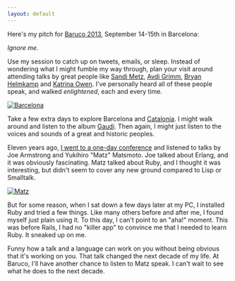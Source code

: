 ```yaml
---
layout: default
---
```


Here's my pitch for [Baruco 2013](http://www.baruco.org), September 14-15th in Barcelona:

*Ignore me*.

Use my session to catch up on tweets, emails, or sleep. Instead of wondering what I might fumble my way through, plan your visit around attending talks by great people like [Sandi Metz](http://www.baruco.org/speakers#sandi-metz), [Avdi Grimm](http://www.baruco.org/speakers#avdi-grimm), [Bryan Helmkamp](http://www.baruco.org/speakers#bryan-helmkamp) and [Katrina Owen](http://www.baruco.org/speakers#katrina-owen). I've personally heard all of these people speak, and walked *enlightened*, each and every time.

<a href="http://www.flickr.com/photos/aigle_dore/5237981315/" title="Barcelona by Moyan_Brenn, on Flickr"><img src="http://farm6.staticflickr.com/5089/5237981315_c36b120716_z.jpg" alt="Barcelona"></a>

Take a few extra days to explore Barcelona and [Catalonia](https://en.wikipedia.org/wiki/Catalonia). I might walk around and listen to the album [Gaudi](http://www.amazon.com/gp/product/B001HBZ9WA/ref=as_li_ss_tl?ie=UTF8&camp=1789&creative=390957&creativeASIN=B001HBZ9WA&linkCode=as2&tag=raganwald001-20). Then again, I might just listen to the voices and sounds of a great and historic peoples.

Eleven years ago, [I went to a one-day conference](http://raganwald.com/2007/01/where-were-you-on-saturday-november-9.html) and listened to talks by Joe Armstrong and Yukihiro "Matz" Matsmoto. Joe talked about Erlang, and it was obviously fascinating. Matz talked about Ruby, and I thought it was interesting, but didn't seem to cover any new ground compared to Lisp or Smalltalk.

<a href="http://www.flickr.com/photos/tlossen/4657275276/" title="Matz by tlossen, on Flickr"><img src="http://farm5.staticflickr.com/4010/4657275276_0118be39e7_z.jpg" alt="Matz"></a>

But for some reason, when I sat down a few days later at my PC, I installed Ruby and tried a few things. Like many others before and after me, I found myself just plain using it. To this day, I can't point to an "aha!" moment. This was before Rails, I had no "killer app" to convince me that I needed to learn Ruby. It sneaked up on me.

Funny how a talk and a language can work on you without being obvious that it's working on you. That talk changed the next decade of my life. At Baruco, I'll have another chance to listen to Matz speak. I can't wait to see what he does to the next decade.
